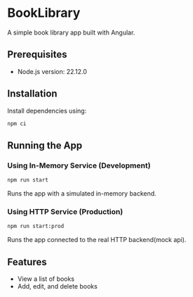 # BookLibrary

A simple book library app built with Angular.

## Prerequisites

* Node.js version: 22.12.0

## Installation

Install dependencies using:

```bash
npm ci
```

## Running the App

### Using In-Memory Service (Development)

```bash
npm run start
```

Runs the app with a simulated in-memory backend.

### Using HTTP Service (Production)

```bash
npm run start:prod
```

Runs the app connected to the real HTTP backend(mock api).

## Features

* View a list of books
* Add, edit, and delete books


